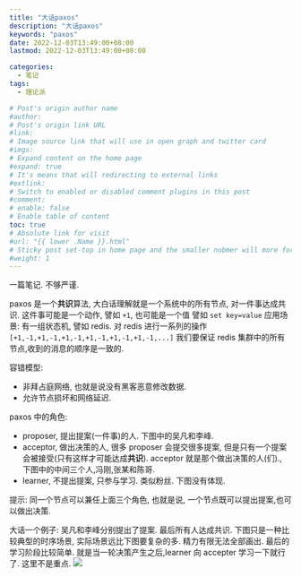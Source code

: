 ```yaml
---
title: "大话paxos"
description: "大话paxos"
keywords: "paxos"
date: 2022-12-03T13:49:00+08:00
lastmod: 2022-12-03T13:49:00+08:00

categories:
  - 笔记
tags:
  - 理论派

# Post's origin author name
#author:
# Post's origin link URL
#link:
# Image source link that will use in open graph and twitter card
#imgs:
# Expand content on the home page
#expand: true
# It's means that will redirecting to external links
#extlink:
# Switch to enabled or disabled comment plugins in this post
#comment:
# enable: false
# Enable table of content
toc: true
# Absolute link for visit
#url: "{{ lower .Name }}.html"
# Sticky post set-top in home page and the smaller nubmer will more forward.
#weight: 1
---
```


一篇笔记. 不够严谨.

paxos 是一个**共识**算法, 大白话理解就是一个系统中的所有节点, 对一件事达成共识. 这件事可能是一个动作, 譬如 `+1`, 也可能是一个值 譬如 `set key=value`
应用场景:
有一组状态机, 譬如 redis. 对 redis 进行一系列的操作 `[+1,-1,+1,-1,+1,-1,+1,-1,+1,-1,+1,-1,...]`
我们要保证 redis 集群中的所有节点,收到的消息的顺序是一致的.

容错模型:

- 非拜占庭网络, 也就是说没有黑客恶意修改数据.
- 允许节点损坏和网络延迟.

paxos 中的角色:

- proposer, 提出提案(一件事)的人. 下图中的吴凡和李峰.
- acceptor, 做出决策的人, 很多 proposer 会提交很多提案, 但是只有一个提案会被接受(只有这样才可能达成**共识**). acceptor 就是那个做出决策的人(们)., 下图中的中间三个人,冯刚,张某和陈哥.
- learner, 不提出提案, 只参与学习. 类似粉丝. 下图没有体现.

提示: 同一个节点可以兼任上面三个角色, 也就是说, 一个节点既可以提出提案,也可以做出决策.

大话一个例子:
吴凡和李峰分别提出了提案. 最后所有人达成共识. 下图只是一种比较典型的时序场景, 实际场景远比下图要复杂的多. 精力有限无法全部画出.
最后的学习阶段比较简单. 就是当一轮决策产生之后,learner 向 accepter 学习一下就行了. 这里不是重点.
![](https://fastly.jsdelivr.net/gh/chaleaoch/CDN@main/images/1669866959708paxos.jpg)
